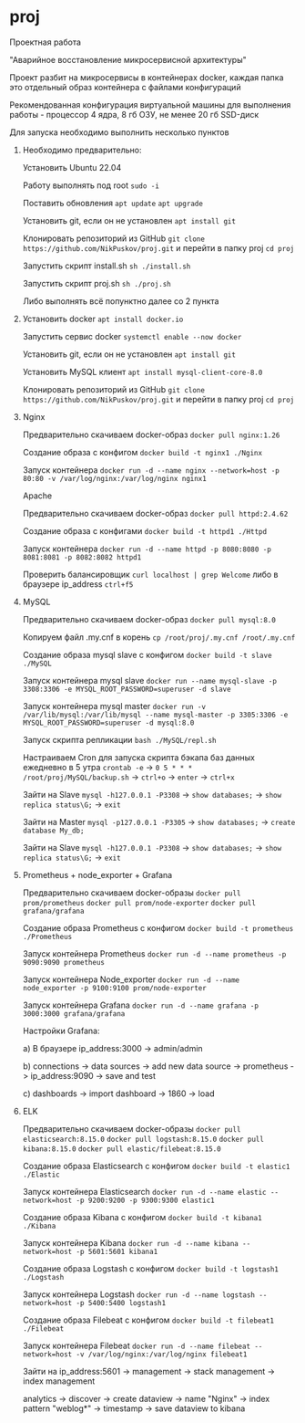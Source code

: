# proj
Проектная работа

"Аварийное восстановление микросервисной архитектуры"

Проект разбит на микросервисы в контейнерах docker, каждая папка это отдельный образ контейнера с файлами конфигураций

Рекомендованная конфигурация виртуальной машины для выполнения работы - процессор 4 ядра, 8 гб ОЗУ, не менее 20 гб SSD-диск

Для запуска необходимо выполнить несколько пунктов

1. Необходимо предварительно:

   Установить Ubuntu 22.04

   Работу выполнять под root `sudo -i`

   Поставить обновления `apt update` `apt upgrade`

   Установить git, если он не установлен `apt install git`

   Клонировать репозиторий из GitHub `git clone https://github.com/NikPuskov/proj.git` и перейти в папку proj `cd proj`

   Запустить скрипт install.sh `sh ./install.sh`

   Запустить скрипт proj.sh `sh ./proj.sh` 

   Либо выполнять всё попунктно далее сo 2 пункта

3. Установить docker `apt install docker.io`

   Запустить сервис docker `systemctl enable --now docker`

   Установить git, если он не установлен `apt install git`

   Установить MySQL клиент `apt install mysql-client-core-8.0`

   Клонировать репозиторий из GitHub `git clone https://github.com/NikPuskov/proj.git` и перейти в папку proj `cd proj`

4. Nginx

   Предварительно скачиваем docker-образ `docker pull nginx:1.26`

   Создание образа с конфигом `docker build -t nginx1 ./Nginx`

   Запуск контейнера `docker run -d --name nginx --network=host -p 80:80 -v /var/log/nginx:/var/log/nginx nginx1`

   Apache

   Предварительно скачиваем docker-образ `docker pull httpd:2.4.62`

   Создание образа с конфигами `docker build -t httpd1 ./Httpd`

   Запуск контейнера `docker run -d --name httpd -p 8080:8080 -p 8081:8081 -p 8082:8082 httpd1`

   Проверить балансировщик `curl localhost | grep Welcome` либо в браузере ip_address `ctrl+f5`

5. MySQL

   Предварительно скачиваем docker-образ `docker pull mysql:8.0`

   Копируем файл .my.cnf в корень `cp /root/proj/.my.cnf /root/.my.cnf`

   Создание образа mysql slave с конфигом `docker build -t slave ./MySQL`

   Запуск контейнера mysql slave `docker run --name mysql-slave -p 3308:3306 -e MYSQL_ROOT_PASSWORD=superuser -d slave`

   Запуск контейнера mysql master `docker run -v /var/lib/mysql:/var/lib/mysql --name mysql-master -p 3305:3306 -e MYSQL_ROOT_PASSWORD=superuser -d mysql:8.0`

   Запуск скрипта репликации `bash ./MySQL/repl.sh`

   Настраиваем Cron для запуска скрипта бэкапа баз данных ежедневно в 5 утра `crontab -e` -> `0 5 * * * /root/proj/MySQL/backup.sh` -> `ctrl+o` -> `enter` -> `ctrl+x`

   Зайти на Slave `mysql -h127.0.0.1 -P3308` -> `show databases;` -> `show replica status\G;` -> `exit`

   Зайти на Master `mysql -р127.0.0.1 -P3305` -> `show databases;` -> `create database My_db;`

   Зайти на Slave `mysql -h127.0.0.1 -P3308` -> `show databases;` -> `show replica status\G;` -> `exit`
   
7. Prometheus + node_exporter + Grafana

   Предварительно скачиваем docker-образы `docker pull prom/prometheus` `docker pull prom/node-exporter` `docker pull grafana/grafana`

   Создание образа Prometheus с конфигом `docker build -t prometheus ./Prometheus`

   Запуск контейнера Prometheus `docker run -d --name prometheus -p 9090:9090 prometheus`

   Запуск контейнера Node_exporter `docker run -d --name node_exporter -p 9100:9100 prom/node-exporter`

   Запуск контейнера Grafana `docker run -d --name grafana -p 3000:3000 grafana/grafana`

   Настройки Grafana:

      a) В браузере ip_address:3000 -> admin/admin

      b) connections -> data sources -> add new data source -> prometheus -> ip_address:9090 -> save and test

      c) dashboards -> import dashboard -> 1860 -> load

8. ELK

   Предварительно скачиваем docker-образы `docker pull elasticsearch:8.15.0` `docker pull logstash:8.15.0` `docker pull kibana:8.15.0` `docker pull elastic/filebeat:8.15.0`

   Создание образа Elasticsearch с конфигом `docker build -t elastic1 ./Elastic`
   
   Запуск контейнера Elasticsearch `docker run -d --name elastic --network=host -p 9200:9200 -p 9300:9300 elastic1`

   Создание образа Kibana с конфигом `docker build -t kibana1 ./Kibana`

   Запуск контейнера Kibana `docker run -d --name kibana --network=host -p 5601:5601 kibana1`

   Создание образа Logstash с конфигом `docker build -t logstash1 ./Logstash`

   Запуск контейнера Logstash `docker run -d --name logstash --network=host -p 5400:5400 logstash1`

   Создание образа Filebeat с конфигом `docker build -t filebeat1 ./Filebeat`

   Запуск контейнера Filebeat `docker run -d --name filebeat --network=host -v /var/log/nginx:/var/log/nginx filebeat1`

   Зайти на ip_address:5601 -> management -> stack management -> index management

   analytics -> discover -> create dataview -> name "Nginx" -> index pattern "weblog*" -> timestamp -> save dataview to kibana
